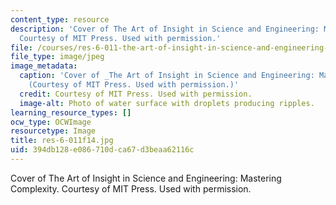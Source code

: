 ```yaml
---
content_type: resource
description: 'Cover of The Art of Insight in Science and Engineering: Mastering Complexity.
  Courtesy of MIT Press. Used with permission.'
file: /courses/res-6-011-the-art-of-insight-in-science-and-engineering-mastering-complexity-fall-2014/394db128e086710dca67d3beaa62116c_res-6-011f14.jpg
file_type: image/jpeg
image_metadata:
  caption: 'Cover of _The Art of Insight in Science and Engineering: Mastering Complexity_.
    (Courtesy of MIT Press. Used with permission.)'
  credit: Courtesy of MIT Press. Used with permission.
  image-alt: Photo of water surface with droplets producing ripples.
learning_resource_types: []
ocw_type: OCWImage
resourcetype: Image
title: res-6-011f14.jpg
uid: 394db128-e086-710d-ca67-d3beaa62116c
---
```

Cover of The Art of Insight in Science and Engineering: Mastering Complexity. Courtesy of MIT Press. Used with permission.

